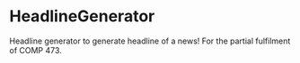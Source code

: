 # HeadlineGenerator
Headline generator to generate headline of a news! For the partial fulfilment of COMP 473.
